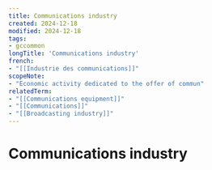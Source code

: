 ```yaml
---
title: Communications industry
created: 2024-12-18
modified: 2024-12-18
tags:
- gccommon
longTitle: 'Communications industry'
french:
- "[[Industrie des communications]]"
scopeNote:
- "Economic activity dedicated to the offer of commun"
relatedTerm:
- "[[Communications equipment]]"
- "[[Communications]]"
- "[[Broadcasting industry]]"
---
```

# Communications industry
